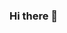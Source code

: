 ### Hi there 👋

<!--
**tylerfrost707/tylerfrost707** is a ✨ _special_ ✨ repository because its `README.md` (this file) appears on your GitHub profile.

Here are some ideas to get you started:

- 🔭 I’m currently working on ...
- 🌱 I’m currently learning how to use GitHub
- 🤔 I’m looking for help with ...
- 💬 Ask me about: US HISTORY <3
- 📫 How to reach me: Here/email (maybe)
- 😄 Pronouns: He/His/Him
- ⚡ Fun fact: ...I love American History
-->

